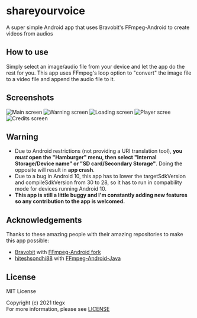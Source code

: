 # shareyourvoice
A super simple Android app that uses Bravobit's FFmpeg-Android to create videos from audios
## How to use
Simply select an image/audio file from your device and let the app do the rest for you. This app uses FFmpeg's loop option to "convert" the image file to a video file and append the audio file to it.
## Screenshots
![Main screen](https://github.com/tlegx/shareyourvoice/blob/main/demo/Screenshot%202021-06-09%20171452.png) ![Warning screen](https://github.com/tlegx/shareyourvoice/blob/main/demo/Screenshot%202021-06-09%20171532.png) 
![Loading screen](https://github.com/tlegx/shareyourvoice/blob/main/demo/Screenshot%202021-06-09%20171613.png) ![Player scree](https://github.com/tlegx/shareyourvoice/blob/main/demo/Screenshot%202021-06-09%20171748.png)
![Credits screen](https://github.com/tlegx/shareyourvoice/blob/main/demo/Screenshot%202021-06-09%20171813.png)
## Warning
- Due to Android restrictions (not providing a URI translation tool), **you _must_ open the "Hamburger" menu, then select "Internal Storage/Device name" or "SD card/Secondary Storage"**. Doing the opposite will result in **app crash**.
- Due to a bug in Android 10, this app has to lower the targetSdkVersion and compileSdkVersion from 30 to 28, so it has to run in compability mode for devices running Android 10.
- **This app is still a little buggy and I'm constantly adding new features so any contribution to the app is welcomed.**
## Acknowledgements
Thanks to these amazing people with their amazing repositories to make this app possible:
- [Bravobit](https://github.com/bravobit) with [FFmpeg-Android fork](https://github.com/bravobit/FFmpeg-Android)
- [hiteshsondhi88](https://github.com/hiteshsondhi88) with [FFmpeg-Android-Java](https://github.com/WritingMinds/ffmpeg-android-java)
## License
MIT License

Copyright (c) 2021 tlegx<br/>
For more information, please see [LICENSE](https://github.com/tlegx/shareyourvoice/blob/main/LICENSE)
